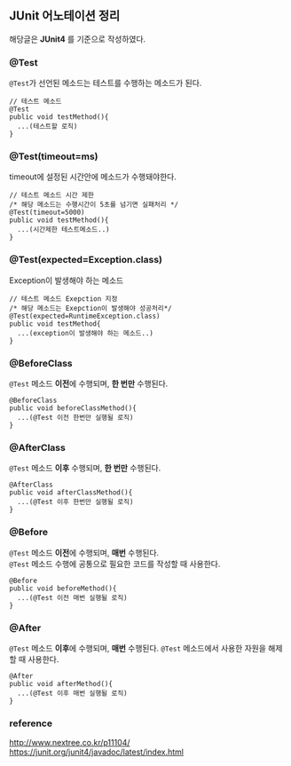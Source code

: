 ## JUnit 어노테이션 정리

해당글은 **JUnit4** 를 기준으로 작성하였다.

### @Test   
`@Test`가 선언된 메소드는 테스트를 수행하는 메소드가 된다.   
```
// 테스트 메소드
@Test
public void testMethod(){
  ...(테스트할 로직)
}
```
### @Test(timeout=ms)   
timeout에 설정된 시간안에 메소드가 수행돼야한다.
```
// 테스트 메소드 시간 제한
/* 해당 메소드는 수행시간이 5초를 넘기면 실패처리 */
@Test(timeout=5000)   
public void testMethod(){
  ...(시간제한 테스트메소드..)
}
```
### @Test(expected=Exception.class)
Exception이 발생해야 하는 메소드   
```
// 테스트 메소드 Exepction 지정
/* 해당 메소드는 Exepction이 발생해야 성공처리*/
@Test(expected=RuntimeException.class)
public void testMethod{
  ...(exception이 발생해야 하는 메소드..)
}
```

### @BeforeClass   
`@Test` 메소드 **이전**에 수행되며, **한 번만** 수행된다.   
```
@BeforeClass
public void beforeClassMethod(){
  ...(@Test 이전 한번만 실행될 로직)
}

```

### @AfterClass
`@Test` 메소드 **이후** 수행되며, **한 번만** 수행된다.

```
@AfterClass
public void afterClassMethod(){
  ...(@Test 이후 한번만 실행될 로직)
}
```

### @Before
`@Test` 메소드 **이전**에 수행되며, **매번** 수행된다.   
`@Test` 메소드 수행에 공통으로 필요한 코드를 작성할 때 사용한다.   
```
@Before
public void beforeMethod(){
  ...(@Test 이전 매번 실행될 로직)
}
```

### @After
`@Test` 메소드 **이후**에 수행되며, **매번** 수행된다.
`@Test` 메소드에서 사용한 자원을 해제할 때 사용한다.
```
@After
public void afterMethod(){
  ...(@Test 이후 매번 실행될 로직)
}
```   



### reference   
http://www.nextree.co.kr/p11104/   
https://junit.org/junit4/javadoc/latest/index.html
